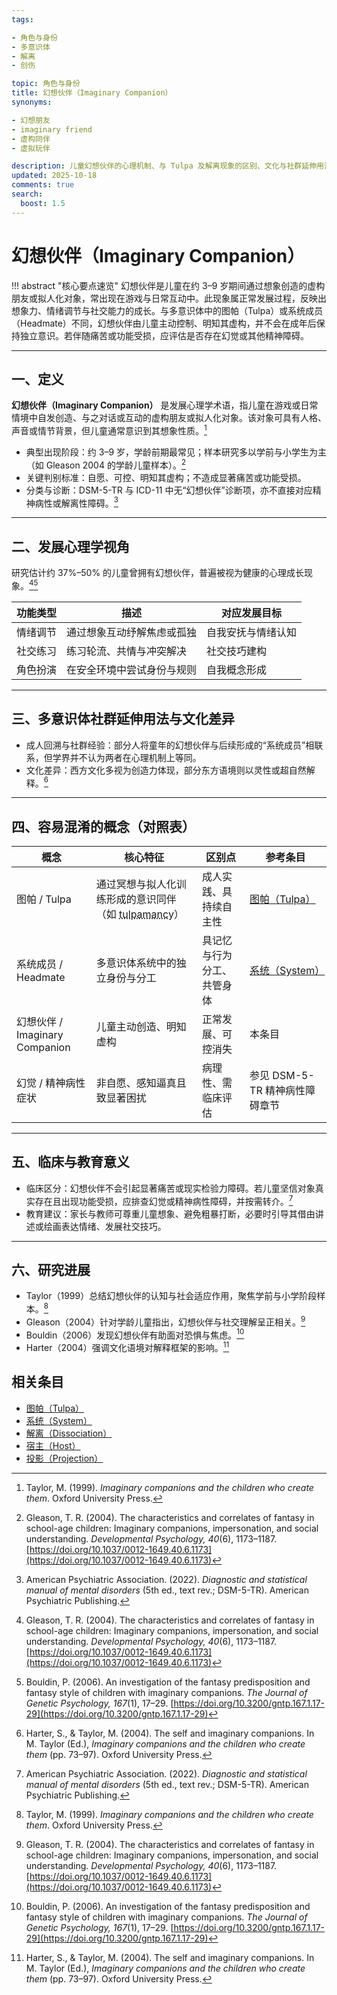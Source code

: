 ```yaml
---
tags:

- 角色与身份
- 多意识体
- 解离
- 创伤

topic: 角色与身份
title: 幻想伙伴（Imaginary Companion）
synonyms:

- 幻想朋友
- imaginary friend
- 虚构同伴
- 虚拟玩伴

description: 儿童幻想伙伴的心理机制、与 Tulpa 及解离现象的区别、文化与社群延伸用法
updated: 2025-10-18
comments: true
search:
  boost: 1.5
---
```


# 幻想伙伴（Imaginary Companion）

!!! abstract "核心要点速览"
    幻想伙伴是儿童在约 3–9 岁期间通过想象创造的虚构朋友或拟人化对象，常出现在游戏与日常互动中。此现象属正常发展过程，反映出想象力、情绪调节与社交能力的成长。与多意识体中的图帕（Tulpa）或系统成员（Headmate）不同，幻想伙伴由儿童主动控制、明知其虚构，并不会在成年后保持独立意识。若伴随痛苦或功能受损，应评估是否存在幻觉或其他精神障碍。

---

## 一、定义

**幻想伙伴（Imaginary Companion）** 是发展心理学术语，指儿童在游戏或日常情境中自发创造、与之对话或互动的虚构朋友或拟人化对象。该对象可具有人格、声音或情节背景，但儿童通常意识到其想象性质。[^taylor1999]

- 典型出现阶段：约 3–9 岁，学龄前期最常见；样本研究多以学前与小学生为主（如 Gleason 2004 的学龄儿童样本）。[^gleason2004]
- 关键判别标准：自愿、可控、明知其虚构；不造成显著痛苦或功能受损。
- 分类与诊断：DSM-5-TR 与 ICD-11 中无“幻想伙伴”诊断项，亦不直接对应精神病性或解离性障碍。[^apa2022]

---

## 二、发展心理学视角

研究估计约 37%–50% 的儿童曾拥有幻想伙伴，普遍被视为健康的心理成长现象。[^gleason2004][^bouldin2006]

| 功能类型 | 描述 | 对应发展目标 |
| ---- | ---- | ---- |
| 情绪调节 | 通过想象互动纾解焦虑或孤独 | 自我安抚与情绪认知 |
| 社交练习 | 练习轮流、共情与冲突解决 | 社交技巧建构 |
| 角色扮演 | 在安全环境中尝试身份与规则 | 自我概念形成 |

---

## 三、多意识体社群延伸用法与文化差异

- 成人回溯与社群经验：部分人将童年的幻想伙伴与后续形成的“系统成员”相联系，但学界并不认为两者在心理机制上等同。
- 文化差异：西方文化多视为创造力体现，部分东方语境则以灵性或超自然解释。[^harter2004]

---

## 四、容易混淆的概念（对照表）

| 概念 | 核心特征 | 区别点 | 参考条目 |
| --- | --- | --- | --- |
| 图帕 / Tulpa | 通过冥想与拟人化训练形成的意识同伴（如 <abbr title="图帕实践：以注意与表征训练拟人化心象">tulpamancy</abbr>） | 成人实践、具持续自主性 | [图帕（Tulpa）](Tulpa.md) |
| 系统成员 / Headmate | 多意识体系统中的独立身份与分工 | 具记忆与行为分工、共管身体 | [系统（System）](System.md) |
| 幻想伙伴 / Imaginary Companion | 儿童主动创造、明知虚构 | 正常发展、可控消失 | 本条目 |
| 幻觉 / 精神病性症状 | 非自愿、感知逼真且致显著困扰 | 病理性、需临床评估 | 参见 DSM-5-TR 精神病性障碍章节 |

---

## 五、临床与教育意义

- 临床区分：幻想伙伴不会引起显著痛苦或现实检验力障碍。若儿童坚信对象真实存在且出现功能受损，应排查幻觉或精神病性障碍，并按需转介。[^apa2022]
- 教育建议：家长与教师可尊重儿童想象、避免粗暴打断，必要时引导其借由讲述或绘画表达情绪、发展社交技巧。

---

## 六、研究进展

- Taylor（1999）总结幻想伙伴的认知与社会适应作用，聚焦学前与小学阶段样本。[^taylor1999]
- Gleason（2004）针对学龄儿童指出，幻想伙伴与社交理解呈正相关。[^gleason2004]
- Bouldin（2006）发现幻想伙伴有助面对恐惧与焦虑。[^bouldin2006]
- Harter（2004）强调文化语境对解释框架的影响。[^harter2004]

[^taylor1999]: Taylor, M. (1999). *Imaginary companions and the children who create them*. Oxford University Press.
[^gleason2004]: Gleason, T. R. (2004). The characteristics and correlates of fantasy in school-age children: Imaginary companions, impersonation, and social understanding. *Developmental Psychology, 40*(6), 1173–1187. [https://doi.org/10.1037/0012-1649.40.6.1173](https://doi.org/10.1037/0012-1649.40.6.1173)
[^bouldin2006]: Bouldin, P. (2006). An investigation of the fantasy predisposition and fantasy style of children with imaginary companions. *The Journal of Genetic Psychology, 167*(1), 17–29. [https://doi.org/10.3200/gntp.167.1.17-29](https://doi.org/10.3200/gntp.167.1.17-29)
[^harter2004]: Harter, S., & Taylor, M. (2004). The self and imaginary companions. In M. Taylor (Ed.), *Imaginary companions and the children who create them* (pp. 73–97). Oxford University Press.
[^veissiere2016]: Veissière, S. P. L. (2016). Varieties of tulpa experiences: Sentient imaginary friends, embodied joint-agents, and hypnotic social agents. *Anthropology of Consciousness, 27*(2), 213–239. [https://doi.org/10.1111/anoc.12062](https://doi.org/10.1111/anoc.12062)
[^apa2022]: American Psychiatric Association. (2022). *Diagnostic and statistical manual of mental disorders* (5th ed., text rev.; DSM-5-TR). American Psychiatric Publishing.

## 相关条目

- [图帕（Tulpa）](Tulpa.md)
- [系统（System）](System.md)
- [解离（Dissociation）](Dissociation.md)
- [宿主（Host）](Host.md)
- [投影（Projection）](Projection.md)
